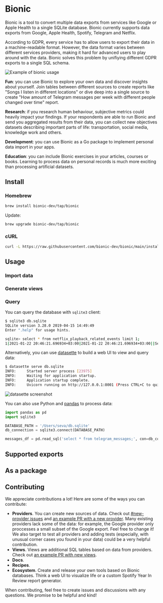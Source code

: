 # Bionic
Bionic is a tool to convert multiple data exports from services like Google or Apple Health to a single SQLite database. Bionic currently supports data exports from Google, Apple Health, Spotify, Telegram and Netflix.

According to GDPR, every service has to allow users to export their data in a machine-readable format. However, the data format varies between different services providers, making it hard for advanced users to play around with the data. Bionic solves this problem by unifiying different GDPR exports to a single SQL schema.

![Example of bionic usage](https://user-images.githubusercontent.com/6896447/108840862-f9932f80-75e7-11eb-9014-70afc55ff302.png)

**Fun**: you can use Bionic to explore your own data and discover insights about yourself. Join tables between different sources to create reports like "Songs I listen in different locations" or dive deep into a single source to create "How amount of Telegram messages per week with different people changed over time" report.

**Research**: if you research human behaviour, subjective metrics could heavily impact your findings. If your respondents are able to run Bionic and send you aggregated results from their data, you can collect new objectives datasets describing important parts of life: transportation, social media, knowledge work and others.

**Development**: you can use Bionic as a Go package to implement personal data import in your apps.

**Education**: you can include Bionic exercises in your articles, courses or books. Learning to process data on personal records is much more exciting than processing artificial datasets. 

## Install

### Homebrew

```bash
brew install bionic-dev/tap/bionic
```

Update:

```bash
brew upgrade bionic-dev/tap/bionic
```

### cURL

```bash
curl -L https://raw.githubusercontent.com/bionic-dev/bionic/main/install.sh | bash -s -- -b /usr/local/bin
```

## Usage

### Import data

### Generate views

### Query

You can query the database with  ```sqlite3``` client:
```bash
$ sqlite3 db.sqlite                                               
SQLite version 3.28.0 2019-04-15 14:49:49
Enter ".help" for usage hints.

sqlite> select * from netflix_playback_related_events limit 1;
1|2021-01-22 20:46:21.696934+03:00|2021-01-22 20:46:21.696934+03:00||Seva|How I Met Your Mother: Season 1: "Come On"|Apple iPhone XR|RU|2020-12-30 20:14:21+00:00
```

Alternatively, you can use [datasette](https://github.com/simonw/datasette) to build a web UI to view and query data:

```bash
$ datasette serve db.sqlite
INFO:     Started server process [23975]
INFO:     Waiting for application startup.
INFO:     Application startup complete.
INFO:     Uvicorn running on http://127.0.0.1:8001 (Press CTRL+C to quit)
```

![datasette screenshot](https://user-images.githubusercontent.com/6896447/108776053-eb56fc00-7572-11eb-9081-1732cdc4a3bd.png)

You can also use Python and [pandas](https://pandas.pydata.org/) to process data:
```python
import pandas as pd
import sqlite3

DATABASE_PATH = '/Users/seva/db.sqlite'
db_connection = sqlite3.connect(DATABASE_PATH)

messages_df = pd.read_sql('select * from telegram_messages;', con=db_connection)
```

## Supported exports


## As a package

## Contributing

We appreciate contributions a lot! Here are some of the ways you can contribute:

* **Providers**. You can create new sources of data. Check out [#new-provider issues](https://github.com/bionic-dev/bionic/issues?q=is%3Aissue+is%3Aopen+label%3Anew-provider) and [an example PR with a new provider](https://github.com/bionic-dev/bionic/pull/41). Many existing providers lack some of the data: for example, the Google provider only proccesses a small subset of the Google export. Feel free to change it! We also target to test all providers and adding tests (especially, with unusual corner cases you found in your data) could be a very helpful contribution.
* **Views**. Views are additional SQL tables based on data from providers. Check out [an example PR with new views](https://github.com/bionic-dev/bionic/pull/29/files).
* **Docs**. 
* **Recipes**.
* **Ecosystem**. Create and release your own tools based on Bionic databases. Think a web UI to visualize life or a custom Spotify Year In Review report generator.

When contributing, feel free to create issues and discussions with any questions. We promise to be helpful and kind!
